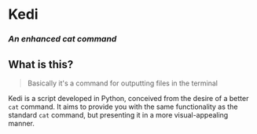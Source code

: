 # Kedi

### *An enhanced cat command*

## What is this?

> Basically it's a command for outputting files in the terminal

Kedi is a script developed in Python, conceived from the desire of a better `cat` command. It aims to provide you with the same functionality as the standard `cat` command, but presenting it in a more visual-appealing manner.